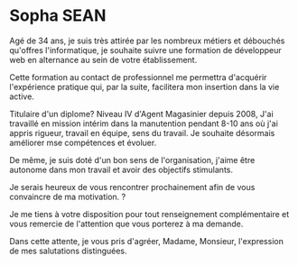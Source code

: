 # Sopha SEAN

Agé de 34 ans, je suis très attirée par les nombreux métiers et débouchés qu'offres l'informatique, je souhaite suivre une formation de développeur web en alternance au sein de votre établissement.

Cette formation au contact de professionnel me permettra d'acquérir l'expérience pratique qui, par la suite, facilitera mon insertion dans la vie active.

Titulaire d'un diplome? Niveau IV d'Agent Magasinier depuis 2008, J'ai travaillé en mission intérim dans la manutention pendant 8-10 ans où j'ai appris rigueur, travail en équipe, sens du travail. Je souhaite désormais améliorer mse compétences et évoluer.

De même, je suis doté d'un bon sens de l'organisation, j'aime être autonome dans mon travail et avoir des objectifs stimulants.

Je serais heureux de vous rencontrer prochainement afin de vous convaincre de ma motivation. ?

Je me tiens à votre disposition pour tout renseignement complémentaire et vous remercie de l'attention que vous porterez à ma demande.

Dans cette attente, je vous pris d'agréer, Madame, Monsieur, l'expression de mes salutations distinguées.
